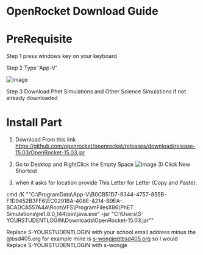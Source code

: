 # OpenRocket Download Guide

# PreRequisite


Step 1 press windows key on your keyboard


Step 2 Type 'App-V'

![image](https://github.com/user-attachments/assets/9ef1fb19-5626-48e6-8652-7c9f06d40735)



Step 3 Download Phet Simulations and Other Science Simulations if not already downloaded

# Install Part 


 1) Download From this link https://github.com/openrocket/openrocket/releases/download/release-15.03/OpenRocket-15.03.jar

    
 2) Go to Desktop and RightClick the Empty Space
    ![image](https://github.com/user-attachments/assets/90a48654-1eec-4ef3-9d4c-fd2bd2a39e77)
    3) Click New Shortcut

  3) when it asks for location provide This Letter for Letter (Copy and Paste):

     
cmd /K ""C:\ProgramData\App-V\B0CB51D7-9344-4757-855B-F1D9452B3FF6\EC0291BA-408E-4214-B9EA-BCADCA557A4A\Root\VFS\ProgramFilesX86\PhET Simulations\jre1.8.0_144\bin\java.exe" -jar "C:\Users\S-YOURSTUDENTLOGIN\Downloads\OpenRocket-15.03.jar""

Replace S-YOURSTUDENTLOGIN with your school email address minus the @bsd405.org
for example mine is s-wongje@bsd405.org
so I would Replace S-YOURSTUDENTLOGIN 
with s-wongje


